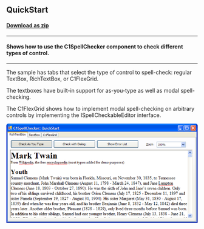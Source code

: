 ## QuickStart
#### [Download as zip](https://grapecity.github.io/DownGit/#/home?url=https://github.com/GrapeCity/ComponentOne-WinForms-Samples/tree/master/NetFramework\SpellChecker\CS\QuickStart)
____
#### Shows how to use the C1SpellChecker component to check different types of control.
____
The sample has tabs that select the type of control to spell-check: regular TextBox, RichTextBox, or C1FlexGrid.

The textboxes have built-in support for as-you-type as well as modal spell-checking.

The C1FlexGrid shows how to implement modal spell-checking on arbitrary controls by implementing the ISpellCheckableEditor interface.

![screenshot](screenshot.png)
